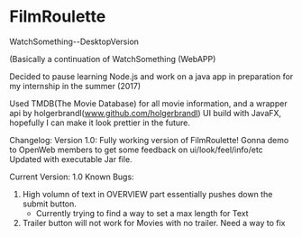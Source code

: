 # FilmRoulette
WatchSomething--DesktopVersion

(Basically a continuation of WatchSomething (WebAPP)

Decided to pause learning Node.js and work on a java app in preparation for my internship in the summer (2017)

Used TMDB(The Movie Database) for all movie information, and a wrapper api by holgerbrandl(www.github.com/holgerbrandl)
UI build with JavaFX, hopefully I can make it look prettier in the future. 

Changelog:
Version 1.0:
Fully working version of FilmRoulette!
Gonna demo to OpenWeb members to get some feedback on ui/look/feel/info/etc
Updated with executable Jar file. 


Current Version: 1.0
Known Bugs:
1. High volumn of text in OVERVIEW part essentially pushes down the submit button.             
   - Currently trying to find a way to set a max length for Text
2. Trailer button will not work for Movies with no trailer. Need a way to fix
  
